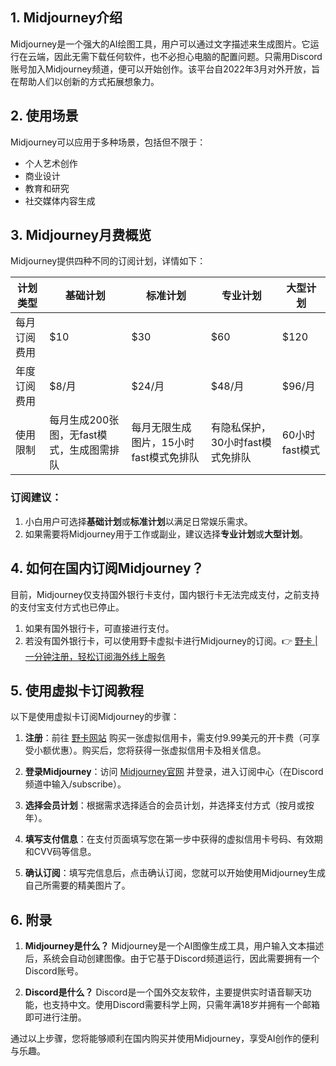 ## 1. Midjourney介绍

Midjourney是一个强大的AI绘图工具，用户可以通过文字描述来生成图片。它运行在云端，因此无需下载任何软件，也不必担心电脑的配置问题。只需用Discord账号加入Midjourney频道，便可以开始创作。该平台自2022年3月对外开放，旨在帮助人们以创新的方式拓展想象力。

## 2. 使用场景

Midjourney可以应用于多种场景，包括但不限于：

- 个人艺术创作
- 商业设计
- 教育和研究
- 社交媒体内容生成

## 3. Midjourney月费概览

Midjourney提供四种不同的订阅计划，详情如下：

| 计划类型     | 基础计划 | 标准计划 | 专业计划 | 大型计划 |
|------------|--------|--------|--------|--------|
| 每月订阅费用  | $10    | $30    | $60    | $120   |
| 年度订阅费用  | $8/月  | $24/月 | $48/月 | $96/月 |
| 使用限制     | 每月生成200张图，无fast模式，生成图需排队 | 每月无限生成图片，15小时fast模式免排队 | 有隐私保护，30小时fast模式免排队 | 60小时fast模式 |

### 订阅建议：

1. 小白用户可选择**基础计划**或**标准计划**以满足日常娱乐需求。
2. 如果需要将Midjourney用于工作或副业，建议选择**专业计划**或**大型计划**。

## 4. 如何在国内订阅Midjourney？

目前，Midjourney仅支持国外银行卡支付，国内银行卡无法完成支付，之前支持的支付宝支付方式也已停止。

1. 如果有国外银行卡，可直接进行支付。
2. 若没有国外银行卡，可以使用野卡虚拟卡进行Midjourney的订阅。👉 [野卡 | 一分钟注册，轻松订阅海外线上服务](https://bit.ly/bewildcard)

## 5. 使用虚拟卡订阅教程

以下是使用虚拟卡订阅Midjourney的步骤：

1. **注册**：前往 [野卡网站](https://bit.ly/bewildcard) 购买一张虚拟信用卡，需支付9.99美元的开卡费（可享受小额优惠）。购买后，您将获得一张虚拟信用卡及相关信息。
   
2. **登录Midjourney**：访问 [Midjourney官网](https://www.midjourney.com/home) 并登录，进入订阅中心（在Discord频道中输入/subscribe）。

3. **选择会员计划**：根据需求选择适合的会员计划，并选择支付方式（按月或按年）。

4. **填写支付信息**：在支付页面填写您在第一步中获得的虚拟信用卡号码、有效期和CVV码等信息。

5. **确认订阅**：填写完信息后，点击确认订阅，您就可以开始使用Midjourney生成自己所需要的精美图片了。

## 6. 附录

1. **Midjourney是什么？**
   Midjourney是一个AI图像生成工具，用户输入文本描述后，系统会自动创建图像。由于它基于Discord频道运行，因此需要拥有一个Discord账号。

2. **Discord是什么？**
   Discord是一个国外交友软件，主要提供实时语音聊天功能，也支持中文。使用Discord需要科学上网，只需年满18岁并拥有一个邮箱即可进行注册。

通过以上步骤，您将能够顺利在国内购买并使用Midjourney，享受AI创作的便利与乐趣。